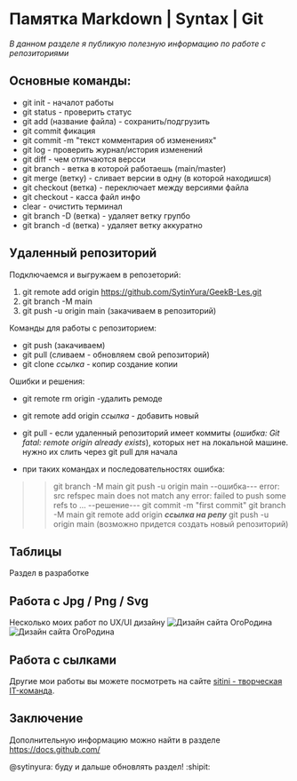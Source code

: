 # Памятка Markdown | Syntax | Git 
_В данном разделе я публикую полезную информацию по работе с репозиториями_


## Основные команды:
* git init - началот работы
* git status - проверить статус
* git add (название файла) - сохранить/подгрузить
* git commit фикация
* git commit -m "текст комментария об изменениях"
* git log - проверить журнал/история изменений
* git diff - чем отличаются версси
* git branch - ветка в которой работаешь (main/master)
* git merge (ветку) - сливает версии в одну (в которой находишся)
* git checkout (ветка) - переключает между версиями файла
* git checkout - касса файл инфо
* clear - очистить терминал
* git branch -D (ветка) - удаляет ветку групбо
* git branch -d (ветка) - удаляет ветку аккуратно

## Удаленный репозиторий

Подключаемся и выгружаем в репозеторий:
1. git remote add origin https://github.com/SytinYura/GeekB-Les.git
2. git branch -M main
3. git push -u origin main (закачиваем в репозиторий)

Команды для работы с репозиторием:
* git push (закачиваем)
* git pull (сливаем - обновляем свой репозиторий)
* git clone _ссылка_ - копир создание копии

Ошибки и решения:
* git remote rm origin -удалить ремоде
* git remote add origin _ссылка_ - добавить новый
* git pull - если удаленный репозиторий имеет коммиты (_ошибка: Git fatal: remote origin already exists_), которых нет на локальной машине. нужно  их слить через git pull для начала

* при таких командах и последовательностях ошибка: 
>> git branch -M main
>> git push -u origin main
--ошибка---
error: src refspec main does not match any
error: failed to push some refs to ...
--решение---
>> git commit -m "first commit"
>> git branch -M main
>> git remote add origin ___ссылка на репу___
>> git push -u origin main
(возможно придется создать новый репозиторий)

## Таблицы
Раздел в разработке

## Работа с Jpg / Png / Svg
Несколько моих работ по UX/UI дизайну 
![Дизайн сайта ОгоРодина](https://sitini.ru/img/Web_sitini_14.jpg)
![Дизайн сайта ОгоРодина](https://sitini.ru/img/Web_sitini_15.jpg)

## Работа с сылками
Другие мои работы вы можете посмотреть на сайте [sitini - творческая IT-команда](https://sitini.ru/).

## Заключение
Дополнительную информацию можно найти в разделе https://docs.github.com/

@sytinyura: буду и дальше обновлять раздел! :shipit:

